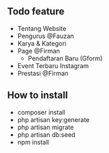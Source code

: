## Todo feature
- Tentang Website
- Pengurus @Fauzan
- Karya & Kategori
- Page @Firman
    - Pendaftaran Baru (Gform)
- Event Terbaru Instagram
- Prestasi @Firman

## How to install
- composer install
- php artisan key:generate
- php artisan migrate
- php artisan db:seed
- npm install